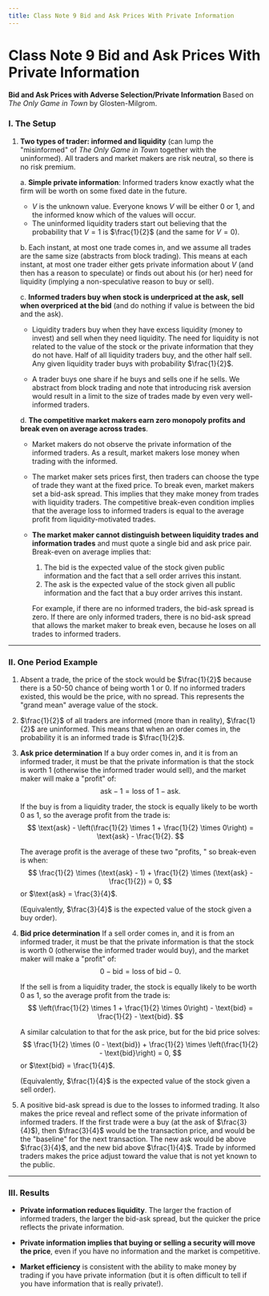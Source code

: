 ```yaml
---
title: Class Note 9 Bid and Ask Prices With Private Information
---
```


# Class Note 9 Bid and Ask Prices With Private Information

**Bid and Ask Prices with Adverse Selection/Private Information**
Based on *The Only Game in Town* by Glosten-Milgrom.

### I. **The Setup**

1. **Two types of trader: informed and liquidity**
   (can lump the "misinformed" of *The Only Game in Town* together with the uninformed).
   All traders and market makers are risk neutral,  so there is no risk premium.

   a. **Simple private information**:
   Informed traders know exactly what the firm will be worth on some fixed date in the future.

   - $V$ is the unknown value. Everyone knows $V$ will be either 0 or 1,  and the informed know which of the values will occur.
   - The uninformed liquidity traders start out believing that the probability that $V = 1$ is $\frac{1}{2}$ (and the same for $V = 0$).

   b. Each instant,  at most one trade comes in,  and we assume all trades are the same size
   (abstracts from block trading). This means at each instant,  at most one trader either gets private information about $V$ (and then has a reason to speculate) or finds out about his (or her) need for liquidity (implying a non-speculative reason to buy or sell).

   c. **Informed traders buy when stock is underpriced at the ask,  sell when overpriced at the bid**
   (and do nothing if value is between the bid and the ask).

   - Liquidity traders buy when they have excess liquidity (money to invest) and sell when they need liquidity.
   The need for liquidity is not related to the value of the stock or the private information that they do not have.
   Half of all liquidity traders buy,  and the other half sell. Any given liquidity trader buys with probability $\frac{1}{2}$.

   - A trader buys one share if he buys and sells one if he sells.
   We abstract from block trading and note that introducing risk aversion would result in a limit to the size of trades made by even very well-informed traders.

   d. **The competitive market makers earn zero monopoly profits and break even on average across trades**.

   - Market makers do not observe the private information of the informed traders.
   As a result,  market makers lose money when trading with the informed.

   - The market maker sets prices first,  then traders can choose the type of trade they want at the fixed price.
   To break even,  market makers set a bid-ask spread. This implies that they make money from trades with liquidity traders.
   The competitive break-even condition implies that the average loss to informed traders is equal to the average profit from liquidity-motivated trades.

   - **The market maker cannot distinguish between liquidity trades and information trades**
   and must quote a single bid and ask price pair. Break-even on average implies that:

	  1. The bid is the expected value of the stock given public information and the fact that a sell order arrives this instant.
	  1. The ask is the expected value of the stock given all public information and the fact that a buy order arrives this instant.

	  For example,  if there are no informed traders,  the bid-ask spread is zero.
	  If there are only informed traders,  there is no bid-ask spread that allows the market maker to break even,  because he loses on all trades to informed traders.

---

### II. **One Period Example**

1. Absent a trade,  the price of the stock would be $\frac{1}{2}$
   because there is a 50-50 chance of being worth 1 or 0.
   If no informed traders existed,  this would be the price,  with no spread.
   This represents the "grand mean" average value of the stock.

1. $\frac{1}{2}$ of all traders are informed (more than in reality),  $\frac{1}{2}$ are uninformed.
   This means that when an order comes in,  the probability it is an informed trade is $\frac{1}{2}$.

1. **Ask price determination**
   If a buy order comes in,  and it is from an informed trader,  it must be that the private information is that the stock is worth 1 (otherwise the informed trader would sell),  and the market maker will make a "profit" of:
   $$ \text{ask} - 1 = \text{loss of } 1 - \text{ask}. $$

   If the buy is from a liquidity trader,  the stock is equally likely to be worth 0 as 1,  so the average profit from the trade is:
   $$ \text{ask} - \left(\frac{1}{2} \times 1 + \frac{1}{2} \times 0\right) = \text{ask} - \frac{1}{2}. $$

   The average profit is the average of these two "profits,  " so break-even is when:
   $$ \frac{1}{2} \times (\text{ask} - 1) + \frac{1}{2} \times (\text{ask} - \frac{1}{2}) = 0,     $$
   or $\text{ask} = \frac{3}{4}$.

   (Equivalently,  $\frac{3}{4}$ is the expected value of the stock given a buy order).

1. **Bid price determination**
   If a sell order comes in,  and it is from an informed trader,  it must be that the private information is that the stock is worth 0 (otherwise the informed trader would buy),  and the market maker will make a "profit" of:
   $$ 0 - \text{bid} = \text{loss of bid} - 0. $$

   If the sell is from a liquidity trader,  the stock is equally likely to be worth 0 as 1,  so the average profit from the trade is:
   $$ \left(\frac{1}{2} \times 1 + \frac{1}{2} \times 0\right) - \text{bid} = \frac{1}{2} - \text{bid}. $$

   A similar calculation to that for the ask price,  but for the bid price solves:
   $$ \frac{1}{2} \times (0 - \text{bid}) + \frac{1}{2} \times \left(\frac{1}{2} - \text{bid}\right) = 0,     $$
   or $\text{bid} = \frac{1}{4}$.

   (Equivalently,  $\frac{1}{4}$ is the expected value of the stock given a sell order).

1. A positive bid-ask spread is due to the losses to informed trading.
   It also makes the price reveal and reflect some of the private information of informed traders.
   If the first trade were a buy (at the ask of $\frac{3}{4}$),  then $\frac{3}{4}$ would be the transaction price,  and would be the "baseline" for the next transaction.
   The new ask would be above $\frac{3}{4}$,  and the new bid above $\frac{1}{4}$.
   Trade by informed traders makes the price adjust toward the value that is not yet known to the public.

---

### III. **Results**

- **Private information reduces liquidity**.
   The larger the fraction of informed traders,  the larger the bid-ask spread,  but the quicker the price reflects the private information.

- **Private information implies that buying or selling a security will move the price**,
   even if you have no information and the market is competitive.

- **Market efficiency** is consistent with the ability to make money by trading if you have private information (but it is often difficult to tell if you have information that is really private!).